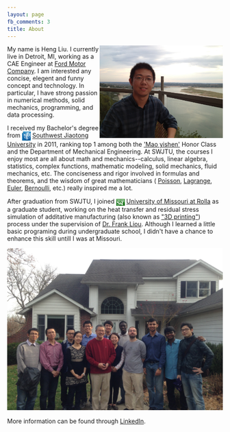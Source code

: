 ```yaml
---
layout: page
fb_comments: 3
title: About
---
```


<img src="/pic/me.jpg" width="288" height="216" align="right">

My name is Heng Liu. I currently live in Detroit, MI, working as a CAE Engineer at [Ford Motor Company](http://www.ford.com/). I am interested any concise, elegent and funny concept and technology. In particular, I have strong passion in numerical methods, solid mechanics, programming, and data processing.

I received my Bachelor's degree from <img src="/pic/swjtu.jpg" width="20" height="21" style="display:inline-block;vertical-align:middle"> [Southwest Jiaotong University](http://www.swjtu.edu.cn/) in 2011, ranking top 1 among both the ['Mao yishen'](http://en.wikipedia.org/wiki/Mao_Yisheng) Honor Class and the Department of Mechanical Engineering. At SWJTU, the courses I enjoy most are all about math and mechanics--calculus, linear algebra, statistics, complex functions, mathematic modeling, solid mechanics, fluid mechanics, etc. The conciseness and rigor involved in formulas and theorems, and the wisdom of great mathematicians ( [Poisson](http://en.wikipedia.org/wiki/Sim%C3%A9on_Denis_Poisson), [Lagrange](http://en.wikipedia.org/wiki/Joseph-Louis_Lagrange), [Euler](http://en.wikipedia.org/wiki/Leonhard_Euler), [Bernoulli](http://en.wikipedia.org/wiki/Jacob_Bernoulli), etc.) really inspired me a lot.

After graduation from SWJTU, I joined <img src="/pic/mst.jpg" width="20" height="16" style="display:inline-block;vertical-align:middle"> [University of Missouri at Rolla](http://www.mst.edu/) as a graduate student, working on the heat transfer and residual stress simulation of additative manufacturing (also known as ["3D printing"](http://en.wikipedia.org/wiki/3D_printing)) process under the supervision of [Dr. Frank Liou](http://web.mst.edu/~liou/). Although I learned a little basic programing during undergraduate school, I didn't have a chance to enhance this skill untill I was at Missouri.

<img src="/pic/thanksgiving_party.JPG">

More information can be found through [LinkedIn](http://www.linkedin.com/pub/heng-liu/3b/597/625/).